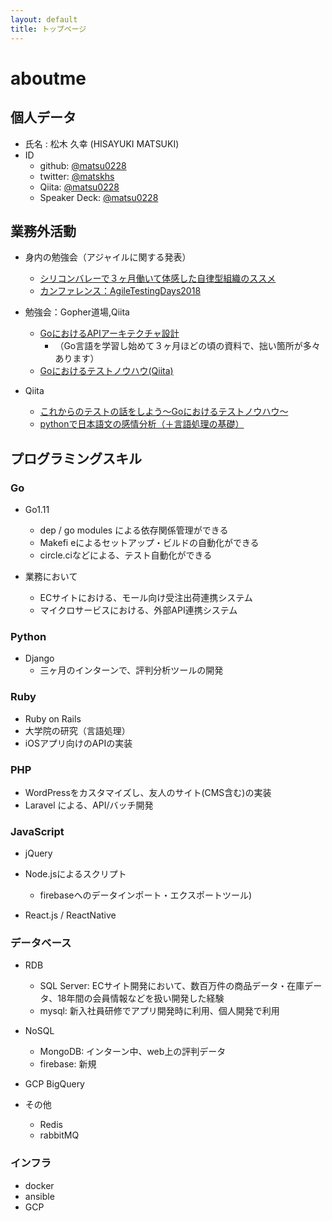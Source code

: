 ```yaml
---
layout: default
title: トップページ
---
```


# aboutme

## 個人データ

* 氏名 : 松木 久幸 (HISAYUKI MATSUKI)
* ID
  * github: [@matsu0228](https://github.com/matsu0228)
  * twitter: [@matskhs](https://twitter.com/mtskhs)
  * Qiita: [@matsu0228](https://qiita.com/matsu0228)
  * Speaker Deck: [@matsu0228](https://speakerdeck.com/matsu0228/)


## 業務外活動

* 身内の勉強会（アジャイルに関する発表）
  * [シリコンバレーで３ヶ月働いて体感した自律型組織のススメ](https://speakerdeck.com/matsu0228/organizationtheory-of-engineering)
  * [カンファレンス：AgileTestingDays2018](https://speakerdeck.com/matsu0228/report-of-agiletestingdays2018)

* 勉強会：Gopher道場,Qiita
  * [GoにおけるAPIアーキテクチャ設計](https://speakerdeck.com/matsu0228/architecture-of-api-server-with-goliaang)
    * （Go言語を学習し始めて３ヶ月ほどの頃の資料で、拙い箇所が多々あります）
  * [Goにおけるテストノウハウ(Qiita)](https://qiita.com/matsu0228/items/c9f69b036f0ab47b617e)

* Qiita
  * [これからのテストの話をしよう〜Goにおけるテストノウハウ〜](https://qiita.com/matsu0228/items/c9f69b036f0ab47b617e)
  * [pythonで日本語文の感情分析（＋言語処理の基礎）](https://qiita.com/matsu0228/items/0323f299d03f5b07efdc)



## プログラミングスキル

### Go

* Go1.11
  * dep / go modules による依存関係管理ができる
  * Makefi eによるセットアップ・ビルドの自動化ができる
  * circle.ciなどによる、テスト自動化ができる

* 業務において
  * ECサイトにおける、モール向け受注出荷連携システム
  * マイクロサービスにおける、外部API連携システム


### Python

* Django
  * 三ヶ月のインターンで、評判分析ツールの開発

### Ruby

* Ruby on Rails
* 大学院の研究（言語処理）
* iOSアプリ向けのAPIの実装


### PHP

* WordPressをカスタマイズし、友人のサイト(CMS含む)の実装
* Laravel による、API/バッチ開発


### JavaScript

* jQuery

* Node.jsによるスクリプト
  * firebaseへのデータインポート・エクスポートツール)

* React.js / ReactNative


### データベース

* RDB
  * SQL Server: ECサイト開発において、数百万件の商品データ・在庫データ、18年間の会員情報などを扱い開発した経験
  * mysql: 新入社員研修でアプリ開発時に利用、個人開発で利用
* NoSQL
  * MongoDB: インターン中、web上の評判データ
  * firebase: 新規
* GCP BigQuery

* その他
  * Redis
  * rabbitMQ

### インフラ

* docker
* ansible
* GCP

